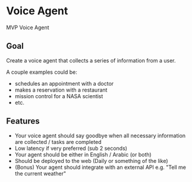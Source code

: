 # Voice Agent
MVP Voice Agent

## Goal

Create a voice agent that collects a series of information from a user.

A couple examples could be:

- schedules an appointment with a doctor
- makes a reservation with a restaurant
- mission control for a NASA scientist
- etc.

## Features

- Your voice agent should say goodbye when all necessary information are collected / tasks are completed
- Low latency if very preferred (sub 2 seconds)
- Your agent should be either in English / Arabic (or both)
- Should be deployed to the web (Daily or something of the like)
- (Bonus) Your agent should integrate with an external API e.g. "Tell me the current weather"
